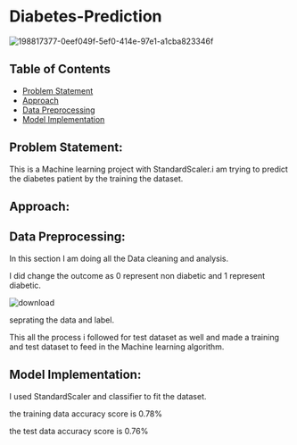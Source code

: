 # Diabetes-Prediction

![198817377-0eef049f-5ef0-414e-97e1-a1cba823346f](https://github.com/arshad33199/Diabetes-Prediction/assets/142779412/6cbf160b-a6a9-4d0a-8d8c-a118e5e1f308)







## Table of Contents
* [Problem Statement](#Problem-Statement)
* [Approach](#Approach)
* [Data Preprocessing](#Data-Preprocessing)
* [Model Implementation](#Model-Implementation)




## Problem Statement:
This is a Machine learning project with StandardScaler.i am trying to predict the diabetes patient by the training the dataset.



## Approach:

## Data Preprocessing:
In this section I am doing all the Data cleaning and analysis. 

I did change the outcome as 0 represent non diabetic and 1 represent diabetic.

![download](https://github.com/arshad33199/Diabetes-Prediction/assets/142779412/3a46a8f8-a184-40a2-8209-69be21384a40)







seprating the data and label.

This all the process i followed for test dataset as well and made a training and test dataset to feed in the Machine learning algorithm.



## Model Implementation:

I used StandardScaler and classifier to fit the dataset.

the training data accuracy score is 0.78%

the test data accuracy score is 0.76%










